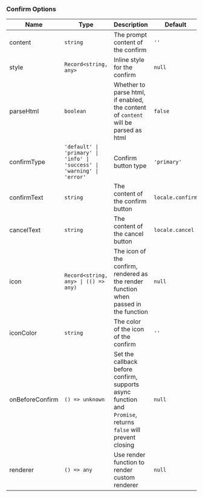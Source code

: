 ### Confirm Options

| Name          | Type                         | Description                                                                                   | Default    | Since |
| ------------- | ---------------------------- | -------------------------------------------------------------------------------------- | --------- | --- |
| content | `string` | The prompt content of the confirm | `''` | - |
| style | `Record<string, any>` | Inline style for the confirm | `null` | - |
| parseHtml | `boolean` | Whether to parse html, if enabled, the content of `content` will be parsed as html | `false` | - |
| confirmType | `'default' \| 'primary' \| 'info' \| 'success' \| 'warning' \| 'error'` | Confirm button type | `'primary'` | - |
| confirmText | `string` | The content of the confirm button | `locale.confirm` | - |
| cancelText | `string` | The content of the cancel button | `locale.cancel` | - |
| icon | `Record<string, any> \| (() => any)` | The icon of the confirm, rendered as the render function when passed in the function | `null` | - |
| iconColor | `string` | The color of the icon of the confirm | `''` | - |
| onBeforeConfirm | `() => unknown` | Set the callback before confirm, supports async function and `Promise`, returns `false` will prevent closing | `null` | - |
| renderer | `() => any` | Use render function to render custom renderer | `null` | - |
